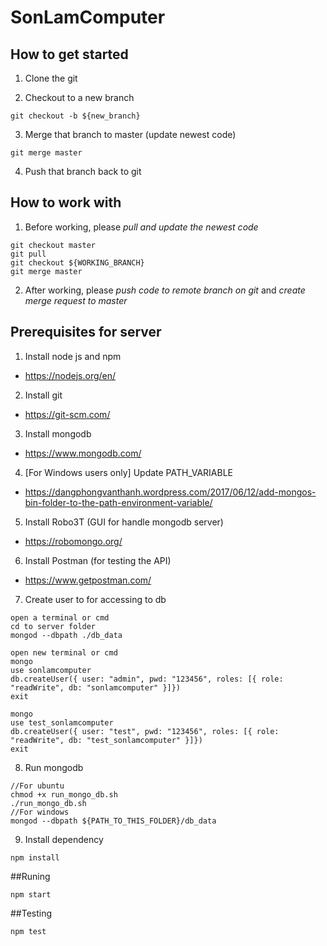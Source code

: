 # SonLamComputer

## How to get started
1. Clone the git

2. Checkout to a new branch
```
git checkout -b ${new_branch}
```
3. Merge that branch to master (update newest code)
```
git merge master
```
4. Push that branch back to git

## How to work with
1. Before working, please *pull and update the newest code*
```
git checkout master
git pull
git checkout ${WORKING_BRANCH}
git merge master
```
2. After working, please *push code to remote branch on git* and *create merge request to master*



## Prerequisites for server
1. Install node js and npm
* https://nodejs.org/en/
2. Install git
* https://git-scm.com/
3. Install mongodb
* https://www.mongodb.com/
4. [For Windows users only] Update PATH_VARIABLE 
* https://dangphongvanthanh.wordpress.com/2017/06/12/add-mongos-bin-folder-to-the-path-environment-variable/
5. Install Robo3T (GUI for handle mongodb server)
* https://robomongo.org/
6. Install Postman (for testing the API)
* https://www.getpostman.com/

7. Create user to for accessing to db
```
open a terminal or cmd
cd to server folder
mongod --dbpath ./db_data
```
```
open new terminal or cmd 
mongo
use sonlamcomputer
db.createUser({ user: "admin", pwd: "123456", roles: [{ role: "readWrite", db: "sonlamcomputer" }]})
exit

mongo
use test_sonlamcomputer
db.createUser({ user: "test", pwd: "123456", roles: [{ role: "readWrite", db: "test_sonlamcomputer" }]})
exit

```
8. Run mongodb
```
//For ubuntu
chmod +x run_mongo_db.sh
./run_mongo_db.sh
//For windows
mongod --dbpath ${PATH_TO_THIS_FOLDER}/db_data
```
9. Install dependency 
```
npm install
```
##Runing
```
npm start
```
##Testing
```
npm test
```